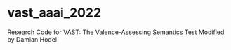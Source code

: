 # vast_aaai_2022
Research Code for VAST: The Valence-Assessing Semantics Test
Modified by Damian Hodel
